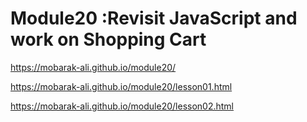 # Module20 :Revisit JavaScript and work on Shopping Cart
https://mobarak-ali.github.io/module20/

https://mobarak-ali.github.io/module20/lesson01.html

https://mobarak-ali.github.io/module20/lesson02.html

